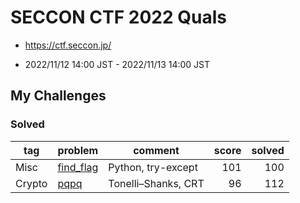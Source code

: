 # SECCON CTF 2022 Quals

* https://ctf.seccon.jp/

* 2022/11/12 14:00 JST - 2022/11/13 14:00 JST

## My Challenges

### Solved

| tag    | problem                | comment             | score | solved |
| ------ | ---------------------- | ------------------- | ----: | -----: |
| Misc   | [find_flag](find_flag) | Python, try-except  | 101   | 100    |
| Crypto | [pqpq](pqpq)           | Tonelli–Shanks, CRT | 96    | 112    |
